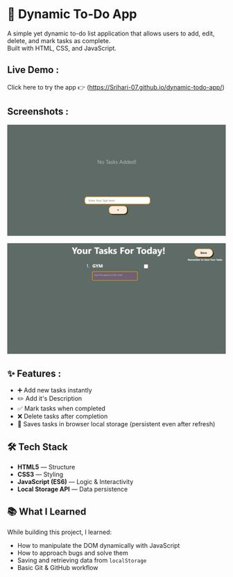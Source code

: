 # 📝 Dynamic To-Do App

A simple yet dynamic to-do list application that allows users to add, edit, delete, and mark tasks as complete.  
Built with HTML, CSS, and JavaScript.

## Live Demo : 
Click here to try the app 👉 (https://Srihari-07.github.io/dynamic-todo-app/)


## Screenshots : 
![Opening Screen of the Application](./screenshots/openingScreen.PNG)

![Start of the Application](./screenshots/WorkingApplication.PNG)


## ✨ Features : 
- ➕ Add new tasks instantly
- ✏️ Add it's Description
- ✅ Mark tasks when completed
- ❌ Delete tasks after completion 
- 💾 Saves tasks in browser local storage (persistent even after refresh)


## 🛠 Tech Stack
- **HTML5** — Structure
- **CSS3** — Styling
- **JavaScript (ES6)** — Logic & Interactivity
- **Local Storage API** — Data persistence



## 📚 What I Learned
While building this project, I learned:
- How to manipulate the DOM dynamically with JavaScript
- How to approach bugs and solve them
- Saving and retrieving data from `localStorage`
- Basic Git & GitHub workflow

